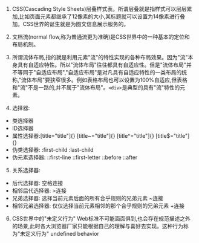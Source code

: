 
1. CSS(Cascading Style Sheets)层叠样式表。所谓层叠就是指样式可以层层累加,比如页面元素都继承了12像素的大小,某标题就可以设置为14像素进行叠加。CSS世界的诞生就是为图文信息展示服务的。

2. 文档流(normal flow,称为普通流更为准确)是CSS世界中的一种基本的定位和布局机制。

3. 所谓流体布局,指的就是利用元素"流"的特性实现的各种布局效果。因为"流"本身具有自适应特性。所以"流体布局"往往都具有自适应性。但是"流体布局"并不等同于"自适应布局","自适应布局"是对凡具有自适应特性的一类布局的统称,"流体布局"要狭窄很多。例如表格布局也可以设置为100%自适应,但表格和"流"不是一路的,并不属于"流体布局"。`<div>`是典型的具有"流"特性的元素。

4. 选择器:
- 类选择器
- ID选择器
- 属性选择器:[title="title"]{} [title~="title"]{} [title^="title"]{} [title$="title"]{}
- 伪类选择器: :first-child :last-child
- 伪元素选择器: ::first-line ::first-letter ::before ::after

5. 关系选择器:
- 后代选择器: 空格连接
- 相邻后代选择器: >连接
- 兄弟选择器: 选择当前元素后面的所有合乎规则的兄弟元素  ~连接
- 相邻兄弟选择器: 仅仅选择当前元素相邻的那个合乎规则的兄弟元素 +连接

6. CSS世界中的"未定义行为" Web标准不可能面面俱到,也会存在规范描述之外的场景,此时各大浏览器厂家只能根据自己的理解与喜好去实现。这种行为称为"未定义行为" undefined behavior
